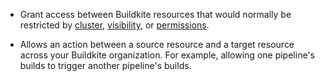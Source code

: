 - Grant access between Buildkite resources that would normally be restricted by [cluster](/docs/pipelines/clusters), [visibility](/docs/pipelines/configure/public-pipelines), or [permissions](/docs/platform/team-management/permissions).

- Allows an action between a source resource and a target resource across your Buildkite organization. For example, allowing one pipeline's builds to trigger another pipeline's builds.
